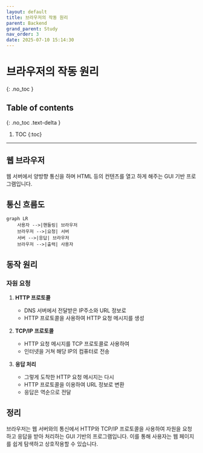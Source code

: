 ```yaml
---
layout: default
title: 브라우저의 작동 원리
parent: Backend
grand_parent: Study
nav_order: 3
date: 2025-07-10 15:14:30
---
```


# 브라우저의 작동 원리
{: .no_toc }

## Table of contents
{: .no_toc .text-delta }

1. TOC
{:toc}

---

## 웹 브라우저

웹 서버에서 양방향 통신을 하며 HTML 등의 컨텐츠를 열고 하게 해주는 GUI 기반 프로그램입니다.

## 통신 흐름도

```mermaid
graph LR
    사용자 -->|핸들링| 브라우저
    브라우저 -->|요청| 서버
    서버 -->|응답| 브라우저
    브라우저 -->|출력| 사용자
```

## 동작 원리

### 자원 요청

1. **HTTP 프로토콜**
   - DNS 서버에서 전달받은 IP주소와 URL 정보로
   - HTTP 프로토콜을 사용하여 HTTP 요청 메시지를 생성

2. **TCP/IP 프로토콜**
   - HTTP 요청 메시지를 TCP 프로토콜로 사용하여
   - 인터넷을 거쳐 해당 IP의 컴퓨터로 전송

3. **응답 처리**
   - 그렇게 도착한 HTTP 요청 메시지는 다시
   - HTTP 프로토콜을 이용하여 URL 정보로 변환
   - 응답은 역순으로 전달

## 정리

브라우저는 웹 서버와의 통신에서 HTTP와 TCP/IP 프로토콜을 사용하여 자원을 요청하고 응답을 받아 처리하는 GUI 기반의 프로그램입니다. 이를 통해 사용자는 웹 페이지를 쉽게 탐색하고 상호작용할 수 있습니다. 